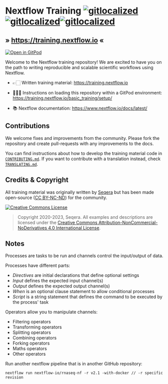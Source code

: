 # Nextflow Training [![gitlocalized ](https://gitlocalize.com/repo/8431/pt/badge.svg)](#)[![gitlocalized ](https://gitlocalize.com/repo/8431/fr/badge.svg)](#)[![gitlocalized ](https://gitlocalize.com/repo/8431/es/badge.svg)](#)

## » <https://training.nextflow.io> «

[![Open in GitPod](https://img.shields.io/badge/Gitpod-%20Open%20in%20Gitpod-908a85?logo=gitpod)](https://gitpod.io/#https://github.com/nextflow-io/training)

Welcome to the Nextflow training repository!
We are excited to have you on the path to writing reproducible and scalable scientific workflows using Nextflow.

-   👉🏻 Written training material: <https://training.nextflow.io>

-   👩🏻‍💻 Instructions on loading this repository within a GitPod environment: <https://training.nextflow.io/basic_training/setup/>

-   📚 Nextflow documentation: <https://www.nextflow.io/docs/latest/>

## Contributions

We welcome fixes and improvements from the community. Please fork the repository and create pull-requests with any improvements to the docs.

You can find instructions about how to develop the training material code in [`CONTRIBUTING.md`](CONTRIBUTING.md). If you want to contribute with a translation instead, check [`TRANSLATING.md`](TRANSLATING.md).

## Credits & Copyright

All training material was originally written by [Seqera](https://seqera.io) but has been made open-source ([CC BY-NC-ND](https://creativecommons.org/licenses/by-nc-nd/4.0/)) for the community.

<a rel="license" href="http://creativecommons.org/licenses/by-nc-nd/4.0/"><img alt="Creative Commons License" src="docs/assets/img/cc_by-nc-nd.svg" /></a>

> Copyright 2020-2023, Seqera. All examples and descriptions are licensed under the <a rel="license" href="http://creativecommons.org/licenses/by-nc-nd/4.0/">Creative Commons Attribution-NonCommercial-NoDerivatives 4.0 International License</a>.


## Notes
Processes are tasks to be run and channels control the input/output of data.

Processes have different parts:
* *Directives* are initial declarations that define optional settings
* *Input* defines the expected input channel(s)
* *Output* defines the expected output channel(s)
* *When* is an optional clause statement to allow conditional processes
* *Script* is a string statement that defines the command to be executed by the process' task

Operators allow you to manipulate channels:
* Filtering operators
* Transforming operators
* Splitting operators
* Combining operators
* Forking operators
* Maths operators
* Other operators

Run another nextflow pipeline that is in another GitHub repository:
```
nextflow run nextflow-io/rnaseq-nf -r v2.1 -with-docker // -r specific revision
```
